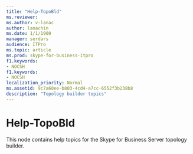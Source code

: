 ```yaml
---
title: "Help-TopoBld"
ms.reviewer: 
ms.author: v-lanac
author: lanachin
ms.date: 1/1/1900
manager: serdars
audience: ITPro
ms.topic: article
ms.prod: skype-for-business-itpro
f1.keywords:
- NOCSH
f1.keywords:
- NOCSH
localization_priority: Normal
ms.assetid: 9c7a60ee-b803-4cd4-a7cc-6552f3b238b8
description: "Topology builder topics"
---
```


# Help-TopoBld
 
This node contains help topics for the Skype for Business Server topology builder.
  

  

